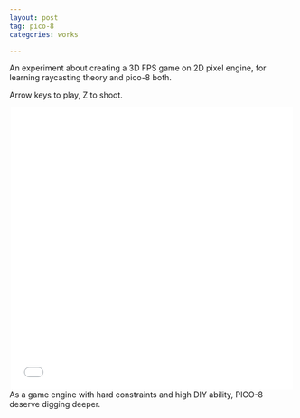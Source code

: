 ```yaml
---
layout: post
tag: pico-8
categories: works

---
```


An experiment about creating a 3D FPS game on 2D pixel engine, for learning raycasting theory and pico-8 both.

Arrow keys to play, Z to shoot.

<div style="text-align: center"><iframe src="/img/raycast.html" frameborder="0" width="500" height="500" scrolling="No"></iframe></div>
As a game engine with hard constraints and high DIY ability, PICO-8 deserve digging deeper.

